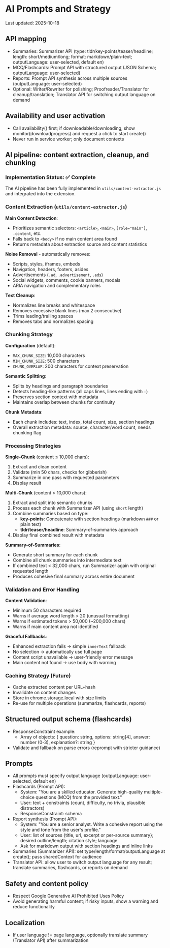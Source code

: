 # AI Prompts and Strategy

Last updated: 2025-10-18


## API mapping
- Summaries: Summarizer API (type: tldr/key-points/teaser/headline; length: short/medium/long; format: markdown/plain-text; outputLanguage: user-selected, default en)
- MCQ/Flashcards: Prompt API with structured output (JSON Schema; outputLanguage: user-selected)
- Reports: Prompt API synthesis across multiple sources (outputLanguage: user-selected)
- Optional: Writer/Rewriter for polishing; Proofreader/Translator for cleanup/translation; Translator API for switching output language on demand

## Availability and user activation
- Call availability() first; if downloadable/downloading, show monitor(downloadprogress) and request a click to start create()
- Never run in service worker; only document contexts


## AI pipeline: content extraction, cleanup, and chunking

### Implementation Status: ✅ Complete

The AI pipeline has been fully implemented in `utils/content-extractor.js` and integrated into the extension.

### Content Extraction (`utils/content-extractor.js`)

**Main Content Detection**:
- Prioritizes semantic selectors: `<article>`, `<main>`, `[role="main"]`, `.content`, etc.
- Falls back to `<body>` if no main content area found
- Returns metadata about extraction source and content statistics

**Noise Removal** - automatically removes:
- Scripts, styles, iframes, embeds
- Navigation, headers, footers, asides
- Advertisements (`.ad`, `.advertisement`, `.ads`)
- Social widgets, comments, cookie banners, modals
- ARIA navigation and complementary roles

**Text Cleanup**:
- Normalizes line breaks and whitespace
- Removes excessive blank lines (max 2 consecutive)
- Trims leading/trailing spaces
- Removes tabs and normalizes spacing

### Chunking Strategy

**Configuration** (default):
- `MAX_CHUNK_SIZE`: 10,000 characters
- `MIN_CHUNK_SIZE`: 500 characters
- `CHUNK_OVERLAP`: 200 characters for context preservation

**Semantic Splitting**:
- Splits by headings and paragraph boundaries
- Detects heading-like patterns (all caps lines, lines ending with `:`)
- Preserves section context with metadata
- Maintains overlap between chunks for continuity

**Chunk Metadata**:
- Each chunk includes: text, index, total count, size, section headings
- Overall extraction metadata: source, character/word count, needs chunking flag

### Processing Strategies

**Single-Chunk** (content ≤ 10,000 chars):
1. Extract and clean content
2. Validate (min 50 chars, checks for gibberish)
3. Summarize in one pass with requested parameters
4. Display result

**Multi-Chunk** (content > 10,000 chars):
1. Extract and split into semantic chunks
2. Process each chunk with Summarizer API (using `short` length)
3. Combine summaries based on type:
   - **key-points**: Concatenate with section headings (markdown `###` or plain text)
   - **tldr/teaser/headline**: Summary-of-summaries approach
4. Display final combined result with metadata

**Summary-of-Summaries**:
- Generate short summary for each chunk
- Combine all chunk summaries into intermediate text
- If combined text < 32,000 chars, run Summarizer again with original requested length
- Produces cohesive final summary across entire document

### Validation and Error Handling

**Content Validation**:
- Minimum 50 characters required
- Warns if average word length > 20 (unusual formatting)
- Warns if estimated tokens > 50,000 (~200,000 chars)
- Warns if main content area not identified

**Graceful Fallbacks**:
- Enhanced extraction fails → simple `innerText` fallback
- No selection → automatically use full page
- Content script unavailable → user-friendly error message
- Main content not found → use body with warning

### Caching Strategy (Future)
- Cache extracted content per URL+hash
- Invalidate on content changes
- Store in chrome.storage.local with size limits
- Re-use for multiple operations (summarize, flashcards, reports)

## Structured output schema (flashcards)
- ResponseConstraint example:
  - Array of objects: { question: string, options: string[4], answer: number (0-3), explanation?: string }
- Validate and fallback on parse errors (reprompt with stricter guidance)


## Prompts
- All prompts must specify output language (outputLanguage: user-selected, default en)
- Flashcards (Prompt API):
  - System: "You are a skilled educator. Generate high-quality multiple-choice questions (MCQ) from the provided text."
  - User: text + constraints (count, difficulty, no trivia, plausible distractors)
  - ResponseConstraint: schema
- Report synthesis (Prompt API):
  - System: "You are a senior analyst. Write a cohesive report using the style and tone from the user's profile."
  - User: list of sources {title, url, excerpt or per-source summary}; desired outline/length; citation style; language
  - Ask for markdown output with section headings and inline links
- Summaries (Summarizer API): set type/length/format/outputLanguage at create(); pass sharedContext for audience
- Translator API: allow user to switch output language for any result; translate summaries, flashcards, or reports on demand

## Safety and content policy
- Respect Google Generative AI Prohibited Uses Policy
- Avoid generating harmful content; if risky inputs, show a warning and reduce functionality

## Localization
- If user language != page language, optionally translate summary (Translator API) after summarization
